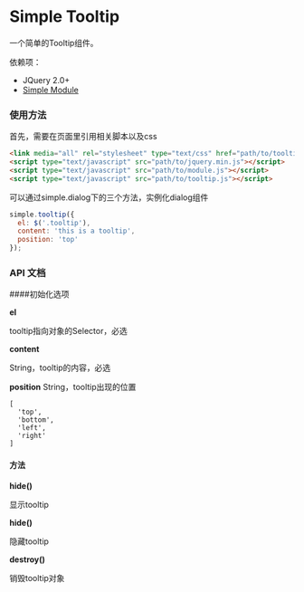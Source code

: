 # Simple Tooltip

一个简单的Tooltip组件。

依赖项：

- JQuery 2.0+
- [Simple Module](https://github.com/mycolorway/simple-module)

### 使用方法
首先，需要在页面里引用相关脚本以及css

```html
<link media="all" rel="stylesheet" type="text/css" href="path/to/tooltip.css" />
<script type="text/javascript" src="path/to/jquery.min.js"></script>
<script type="text/javascript" src="path/to/module.js"></script>
<script type="text/javascript" src="path/to/tooltip.js"></script>

```

可以通过simple.dialog下的三个方法，实例化dialog组件

```js
simple.tooltip({
  el: $('.tooltip'),
  content: 'this is a tooltip',
  position: 'top'
});

```

### API 文档

####初始化选项

__el__

tooltip指向对象的Selector，必选
  
__content__

String，tooltip的内容，必选

__position__
String，tooltip出现的位置

```
[
  'top',
  'bottom',
  'left',
  'right'
]
```

#### 方法

__hide()__ 

显示tooltip

__hide()__ 

隐藏tooltip

__destroy()__

销毁tooltip对象